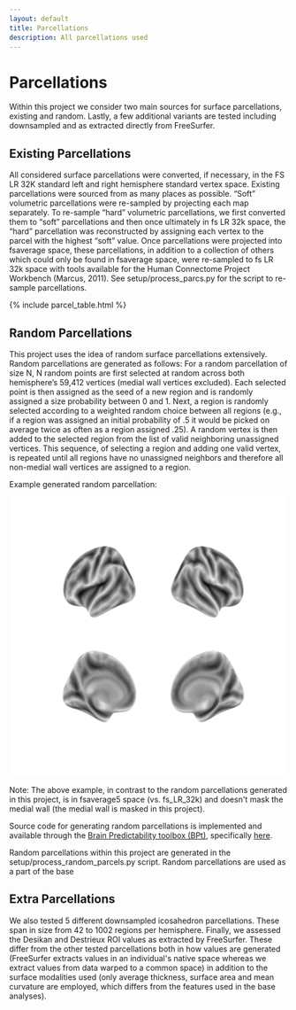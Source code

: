 ```yaml
---
layout: default
title: Parcellations
description: All parcellations used
---
```


# Parcellations

Within this project we consider two main sources for surface parcellations, existing and random.
Lastly, a few additional variants are tested including downsampled and as extracted directly from FreeSurfer.

## Existing Parcellations

All considered surface parcellations were converted, if necessary,
in the FS LR 32K standard left and right hemisphere standard vertex space.
Existing parcellations were sourced from as many places as possible. “Soft” volumetric parcellations were re-sampled by projecting each map separately.
To re-sample “hard” volumetric parcellations, we first converted them to “soft” parcellations and then once ultimately in fs LR 32k space,
the “hard” parcellation was reconstructed by assigning each vertex to the parcel with the highest “soft” value.
Once parcellations were projected into fsaverage space, these parcellations, in addition to a
collection of others which could only be found in fsaverage space, were re-sampled to fs LR 32k space with tools available
for the Human Connectome Project Workbench (Marcus, 2011). See setup/process_parcs.py for the script to re-sample parcellations.

{% include parcel_table.html %}

## Random Parcellations

This project uses the idea of random surface parcellations extensively. Random parcellations are generated as follows: For a random parcellation of size N, N random points are first selected at random across both hemisphere’s 59,412 vertices (medial wall vertices excluded). Each selected point is then assigned as the seed of a new region and is randomly assigned a size probability between 0 and 1. Next, a region is randomly selected according to a weighted random choice between all regions (e.g., if a region was assigned an initial probability of .5 it would be picked on average twice as often as a region assigned .25). A random vertex is then added to the selected region from the list of valid neighboring unassigned vertices. This sequence, of selecting a region and adding one valid vertex, is repeated until all regions have no unassigned neighbors and therefore all non-medial wall vertices are assigned to a region. 

Example generated random parcellation:

![Random Parc Gif](https://raw.githubusercontent.com/sahahn/Parcs_Project/master/data/rand_parc.gif)

Note: The above example, in contrast to the random parcellations generated in this project,
is in fsaverage5 space (vs. fs_LR_32k) and doesn't mask the medial wall (the medial wall is masked in this project).

Source code for generating random parcellations is implemented and available through
the [Brain Predictability toolbox (BPt)](https://github.com/sahahn/BPt),
specifically [here](https://github.com/sahahn/BPt/blob/master/BPt/extensions/random_parcellation.py).

Random parcellations within this project are generated in the setup/process_random_parcels.py script. Random parcellations
are used as a part of the base

## Extra Parcellations

We also tested 5 different downsampled icosahedron parcellations.
These span in size from 42 to 1002 regions per hemisphere. Finally, we assessed the
Desikan and Destrieux ROI values as extracted by FreeSurfer. These differ from the
other tested parcellations both in how values are generated (FreeSurfer extracts values in
an individual's native space whereas we extract values from data warped to a common space)
in addition to the surface modalities used (only average thickness, surface area and mean curvature
are employed, which differs from the features used in the base analyses). 